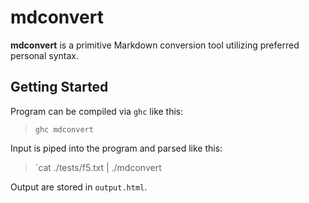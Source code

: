 # mdconvert

**mdconvert** is a primitive Markdown conversion tool
utilizing preferred personal syntax.

## Getting Started

Program can be compiled via `ghc` like this:

> `ghc mdconvert`

Input is piped into the program and parsed like this:

> `cat ./tests/f5.txt | ./mdconvert

Output are stored in `output.html`.

